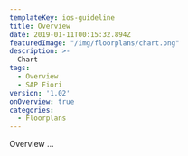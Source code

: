 ```yaml
---
templateKey: ios-guideline
title: Overview
date: 2019-01-11T00:15:32.894Z
featuredImage: "/img/floorplans/chart.png"
description: >-
  Chart
tags:
  - Overview
  - SAP Fiori
version: '1.02'
onOverview: true
categories:
  - Floorplans
---
```




Overview ...

